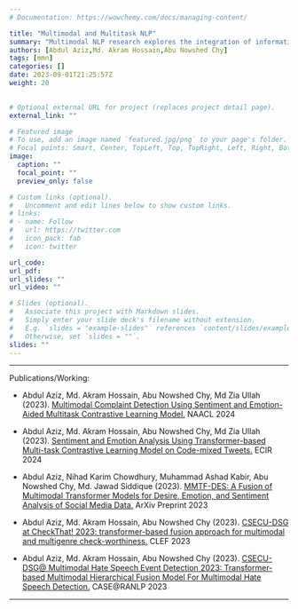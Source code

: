 ```yaml
---
# Documentation: https://wowchemy.com/docs/managing-content/

title: "Multimodal and Multitask NLP"
summary: "Multimodal NLP research explores the integration of information from multiple sources, such as text, images, and audio, fostering a more comprehensive understanding of language and communication. By combining modalities, this field aims to enhance natural language processing applications, enabling machines to interpret and generate content in a more contextually aware and human-like manner."
authors: [Abdul Aziz,Md. Akram Hossain,Abu Nowshed Chy]
tags: [mmn]
categories: []
date: 2023-09-01T21:25:57Z
weight: 20

 
# Optional external URL for project (replaces project detail page).
external_link: ""

# Featured image
# To use, add an image named `featured.jpg/png` to your page's folder.
# Focal points: Smart, Center, TopLeft, Top, TopRight, Left, Right, BottomLeft, Bottom, BottomRight.
image:
  caption: ""
  focal_point: ""
  preview_only: false

# Custom links (optional).
#   Uncomment and edit lines below to show custom links.
# links:
# - name: Follow
#   url: https://twitter.com
#   icon_pack: fab
#   icon: twitter

url_code: 
url_pdf: 
url_slides: ""
url_video: ""

# Slides (optional).
#   Associate this project with Markdown slides.
#   Simply enter your slide deck's filename without extension.
#   E.g. `slides = "example-slides"` references `content/slides/example-slides.md`.
#   Otherwise, set `slides = ""`.
slides: ""
---
```

---
Publications/Working:
  - Abdul Aziz, Md. Akram Hossain, Abu Nowshed Chy, Md Zia Ullah (2023). [Multimodal Complaint Detection Using Sentiment and Emotion-Aided Multitask Contrastive Learning Model.](http://csecu-dsg.github.io/publication/) NAACL 2024

  - Abdul Aziz, Md. Akram Hossain, Abu Nowshed Chy, Md Zia Ullah (2023). [Sentiment and Emotion Analysis Using Transformer-based Multi-task Contrastive Learning Model on Code-mixed Tweets.](http://csecu-dsg.github.io/publication/) ECIR 2024

  -  Abdul Aziz, Nihad Karim Chowdhury, Muhammad Ashad Kabir, Abu Nowshed Chy, Md. Jawad Siddique (2023). [MMTF-DES: A Fusion of Multimodal Transformer Models for Desire, Emotion, and Sentiment Analysis of Social Media Data.](http://csecu-dsg.github.io/publication/) ArXiv Preprint 2023
    

  - Abdul Aziz, Md. Akram Hossain, Abu Nowshed Chy (2023). [CSECU-DSG at CheckThat! 2023: transformer-based fusion approach for multimodal and multigenre check-worthiness.](http://csecu-dsg.github.io/publication/) CLEF 2023

  -  Abdul Aziz, Md. Akram Hossain, Abu Nowshed Chy (2023). [CSECU-DSG@ Multimodal Hate Speech Event Detection 2023: Transformer-based Multimodal Hierarchical Fusion Model For Multimodal Hate Speech Detection.](http://csecu-dsg.github.io/publication/) CASE@RANLP 2023




---